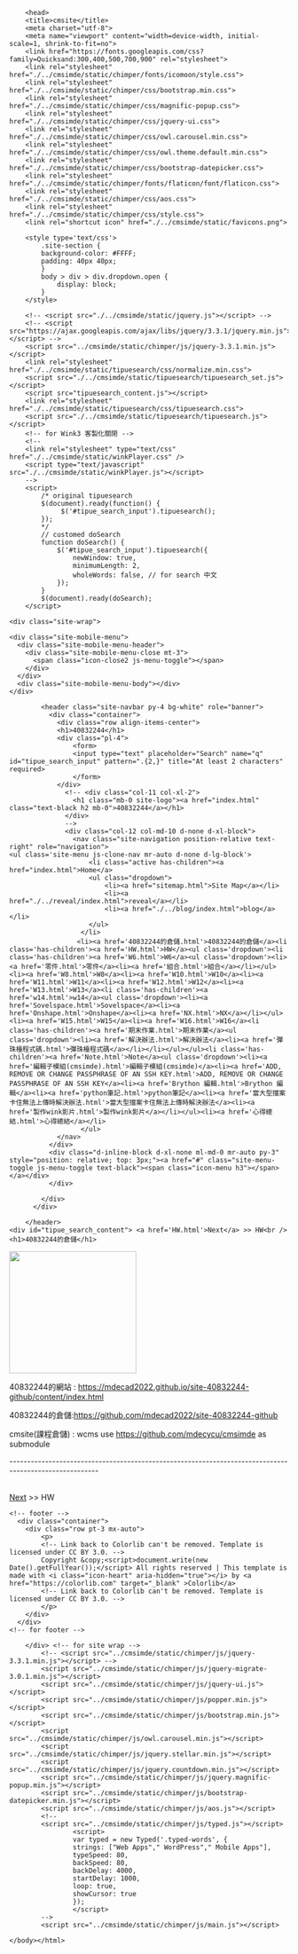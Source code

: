 
<!DOCTYPE html><html>
        <head>
        <title>cmsite</title>
        <meta charset="utf-8">
        <meta name="viewport" content="width=device-width, initial-scale=1, shrink-to-fit=no">
        <link href="https://fonts.googleapis.com/css?family=Quicksand:300,400,500,700,900" rel="stylesheet">
        <link rel="stylesheet" href="./../cmsimde/static/chimper/fonts/icomoon/style.css">
        <link rel="stylesheet" href="./../cmsimde/static/chimper/css/bootstrap.min.css">
        <link rel="stylesheet" href="./../cmsimde/static/chimper/css/magnific-popup.css">
        <link rel="stylesheet" href="./../cmsimde/static/chimper/css/jquery-ui.css">
        <link rel="stylesheet" href="./../cmsimde/static/chimper/css/owl.carousel.min.css">
        <link rel="stylesheet" href="./../cmsimde/static/chimper/css/owl.theme.default.min.css">
        <link rel="stylesheet" href="./../cmsimde/static/chimper/css/bootstrap-datepicker.css">
        <link rel="stylesheet" href="./../cmsimde/static/chimper/fonts/flaticon/font/flaticon.css">
        <link rel="stylesheet" href="./../cmsimde/static/chimper/css/aos.css">
        <link rel="stylesheet" href="./../cmsimde/static/chimper/css/style.css">
        <link rel="shortcut icon" href="./../cmsimde/static/favicons.png">
        
        <style type='text/css'>
            .site-section {
            background-color: #FFFF;
            padding: 40px 40px;
            }
            body > div > div.dropdown.open {
                display: block;
            }
        </style>
    
        <!-- <script src="./../cmsimde/static/jquery.js"></script> -->
        <!-- <script src="https://ajax.googleapis.com/ajax/libs/jquery/3.3.1/jquery.min.js"></script> -->
        <script src="../cmsimde/static/chimper/js/jquery-3.3.1.min.js"></script>
        <link rel="stylesheet" href="./../cmsimde/static/tipuesearch/css/normalize.min.css">
        <script src="./../cmsimde/static/tipuesearch/tipuesearch_set.js"></script>
        <script src="tipuesearch_content.js"></script>
        <link rel="stylesheet" href="./../cmsimde/static/tipuesearch/css/tipuesearch.css">
        <script src="./../cmsimde/static/tipuesearch/tipuesearch.js"></script>
        <!-- for Wink3 客製化關閉 -->
        <!--
        <link rel="stylesheet" type="text/css" href="./../cmsimde/static/winkPlayer.css" />
        <script type="text/javascript" src="./../cmsimde/static/winkPlayer.js"></script>
        -->
        <script>
            /* original tipuesearch
            $(document).ready(function() {
                 $('#tipue_search_input').tipuesearch();
            });
            */
            // customed doSearch
            function doSearch() {
                $('#tipue_search_input').tipuesearch({
                    newWindow: true, 
                    minimumLength: 2,
                    wholeWords: false, // for search 中文
                });
            }
            $(document).ready(doSearch);
        </script>
        
<script type="text/javascript" src="./../cmsimde/static/syntaxhighlighter/shCore.js"></script>
<script type="text/javascript" src="./../cmsimde/static/syntaxhighlighter/shBrushBash.js"></script>
<script type="text/javascript" src="./../cmsimde/static/syntaxhighlighter/shBrushDiff.js"></script>
<script type="text/javascript" src="./../cmsimde/static/syntaxhighlighter/shBrushJScript.js"></script>
<script type="text/javascript" src="./../cmsimde/static/syntaxhighlighter/shBrushJava.js"></script>
<script type="text/javascript" src="./../cmsimde/static/syntaxhighlighter/shBrushPython.js"></script>
<script type="text/javascript" src="./../cmsimde/static/syntaxhighlighter/shBrushSql.js"></script>
<script type="text/javascript" src="./../cmsimde/static/syntaxhighlighter/shBrushHaxe.js"></script>
<script type="text/javascript" src="./../cmsimde/static/syntaxhighlighter/shBrushXml.js"></script>
<script type="text/javascript" src="./../cmsimde/static/syntaxhighlighter/shBrushPhp.js"></script>
<script type="text/javascript" src="./../cmsimde/static/syntaxhighlighter/shBrushPowerShell.js"></script>
<script type="text/javascript" src="./../cmsimde/static/syntaxhighlighter/shBrushLua.js"></script>
<script type="text/javascript" src="./../cmsimde/static/syntaxhighlighter/shBrushCpp.js"></script>
<script type="text/javascript" src="./../cmsimde/static/syntaxhighlighter/shBrushCss.js"></script>
<script type="text/javascript" src="./../cmsimde/static/syntaxhighlighter/shBrushCSharp.js"></script>
<script type="text/javascript" src="./../cmsimde/static/syntaxhighlighter/shBrushDart.js"></script>
<script type="text/javascript" src="./../cmsimde/static/syntaxhighlighter/shBrushRust.js"></script>
<link type="text/css" rel="stylesheet" href="./../cmsimde/static/syntaxhighlighter/css/shCoreDefault.css"/>
<script type="text/javascript">SyntaxHighlighter.all();</script>
<!-- 暫時不用
<script src="./../cmsimde/static/fengari-web.js"></script>
<script type="text/javascript" src="./../cmsimde/static/Cango-13v08-min.js"></script>
<script type="text/javascript" src="./../cmsimde/static/CangoAxes-4v01-min.js"></script>
<script type="text/javascript" src="./../cmsimde/static/gearUtils-05.js"></script>
-->
<!-- for Brython 暫時不用
<script src="https://scrum-3.github.io/web/brython/brython.js"></script>
<script src="https://scrum-3.github.io/web/brython/brython_stdlib.js"></script>
-->
<style>
img.add_border {
    border: 3px solid blue;
}
</style>

</head>
<body>
<div class='container'><nav>
        
    <div class="site-wrap">

    <div class="site-mobile-menu">
      <div class="site-mobile-menu-header">
        <div class="site-mobile-menu-close mt-3">
          <span class="icon-close2 js-menu-toggle"></span>
        </div>
      </div>
      <div class="site-mobile-menu-body"></div>
    </div>
    
            <header class="site-navbar py-4 bg-white" role="banner">
              <div class="container">
                <div class="row align-items-center">
                <h1>40832244</h1>
                <div class="pl-4">
                    <form>
                    <input type="text" placeholder="Search" name="q" id="tipue_search_input" pattern=".{2,}" title="At least 2 characters" required>
                    </form>
                </div>
                  <!-- <div class="col-11 col-xl-2">
                    <h1 class="mb-0 site-logo"><a href="index.html" class="text-black h2 mb-0">40832244</a></h1> 
                  </div>
                  -->
                  <div class="col-12 col-md-10 d-none d-xl-block">
                    <nav class="site-navigation position-relative text-right" role="navigation">
    <ul class='site-menu js-clone-nav mr-auto d-none d-lg-block'>
                        <li class="active has-children"><a href="index.html">Home</a>
                        <ul class="dropdown">
                            <li><a href="sitemap.html">Site Map</a></li>
                            <li><a href="./../reveal/index.html">reveal</a></li>
                            <li><a href="./../blog/index.html">blog</a></li>
                        </ul>
                      </li>
                     <li><a href='40832244的倉儲.html'>40832244的倉儲</a><li class='has-children'><a href='HW.html'>HW</a><ul class='dropdown'><li class='has-children'><a href='W6.html'>W6</a><ul class='dropdown'><li><a href='零件.html'>零件</a><li><a href='組合.html'>組合</a></li></ul><li><a href='W8.html'>W8</a><li><a href='W10.html'>W10</a><li><a href='W11.html'>W11</a><li><a href='W12.html'>W12</a><li><a href='W13.html'>W13</a><li class='has-children'><a href='w14.html'>w14</a><ul class='dropdown'><li><a href='Sovelspace.html'>Sovelspace</a><li><a href='Onshape.html'>Onshape</a><li><a href='NX.html'>NX</a></li></ul><li><a href='W15.html'>W15</a><li><a href='W16.html'>W16</a><li class='has-children'><a href='期末作業.html'>期末作業</a><ul class='dropdown'><li><a href='解決辦法.html'>解決辦法</a><li><a href='彈珠檯程式碼.html'>彈珠檯程式碼</a></li></li></ul></ul><li class='has-children'><a href='Note.html'>Note</a><ul class='dropdown'><li><a href='編輯子模組(cmsimde).html'>編輯子模組(cmsimde)</a><li><a href='ADD, REMOVE OR CHANGE PASSPHRASE OF AN SSH KEY.html'>ADD, REMOVE OR CHANGE PASSPHRASE OF AN SSH KEY</a><li><a href='Brython 編輯.html'>Brython 編輯</a><li><a href='python筆記.html'>python筆記</a><li><a href='當大型擋案卡住無法上傳時解決辦法.html'>當大型擋案卡住無法上傳時解決辦法</a><li><a href='製作wink影片.html'>製作wink影片</a></li></ul><li><a href='心得總結.html'>心得總結</a></li>
                      </ul>
                </nav>
              </div>
              <div class="d-inline-block d-xl-none ml-md-0 mr-auto py-3" style="position: relative; top: 3px;"><a href="#" class="site-menu-toggle js-menu-toggle text-black"><span class="icon-menu h3"></span></a></div>
              </div>

            </div>
          </div>
          
        </header>
    <div id="tipue_search_content"> <a href='HW.html'>Next</a> >> HW<br /><h1>40832244的倉儲</h1>
<p></p>
<p></p>
<p><img alt="" height="220" src="./../images/貓貓.jpg" width="229"/></p>
<p></p>
<p>40832244的網站 : <a href="https://mdecad2022.github.io/site-40832244-github/content/index.html">https://mdecad2022.github.io/site-40832244-github/content/index.html</a></p>
<p>40832244的倉儲:<a href="https://github.com/mdecad2022/site-40832244-github">https://github.com/mdecad2022/site-40832244-github</a></p>
<p>cmsite(課程倉儲) : wcms use <a href="https://github.com/mdecycu/cmsimde">https://github.com/mdecycu/cmsimde</a> as submodule</p>
<p>-------------------------------------------------------------------------------------------------------</p>
<p></p>
<p></p>
<br /> <a href='HW.html'>Next</a> >> HW</div>
        
    <!-- footer -->
      <div class="container">
        <div class="row pt-3 mx-auto">
            <p>
            <!-- Link back to Colorlib can't be removed. Template is licensed under CC BY 3.0. -->
            Copyright &copy;<script>document.write(new Date().getFullYear());</script> All rights reserved | This template is made with <i class="icon-heart" aria-hidden="true"></i> by <a href="https://colorlib.com" target="_blank" >Colorlib</a>
            <!-- Link back to Colorlib can't be removed. Template is licensed under CC BY 3.0. -->
            </p>
        </div>
      </div>
    <!-- for footer -->
    
        </div> <!-- for site wrap -->
            <!-- <script src="../cmsimde/static/chimper/js/jquery-3.3.1.min.js"></script> -->
            <script src="../cmsimde/static/chimper/js/jquery-migrate-3.0.1.min.js"></script>
            <script src="../cmsimde/static/chimper/js/jquery-ui.js"></script>
            <script src="../cmsimde/static/chimper/js/popper.min.js"></script>
            <script src="../cmsimde/static/chimper/js/bootstrap.min.js"></script>
            <script src="../cmsimde/static/chimper/js/owl.carousel.min.js"></script>
            <script src="../cmsimde/static/chimper/js/jquery.stellar.min.js"></script>
            <script src="../cmsimde/static/chimper/js/jquery.countdown.min.js"></script>
            <script src="../cmsimde/static/chimper/js/jquery.magnific-popup.min.js"></script>
            <script src="../cmsimde/static/chimper/js/bootstrap-datepicker.min.js"></script>
            <script src="../cmsimde/static/chimper/js/aos.js"></script>
            <!--
            <script src="../cmsimde/static/chimper/js/typed.js"></script>
                    <script>
                    var typed = new Typed('.typed-words', {
                    strings: ["Web Apps"," WordPress"," Mobile Apps"],
                    typeSpeed: 80,
                    backSpeed: 80,
                    backDelay: 4000,
                    startDelay: 1000,
                    loop: true,
                    showCursor: true
                    });
                    </script>
            -->
            <script src="../cmsimde/static/chimper/js/main.js"></script>
        
<!-- 啟用 LaTeX equations 編輯 -->
  <!-- <script>
  MathJax = {
    tex: {inlineMath: [['$', '$'], ['\(', '\)']]}
  };
  </script>
  <script id="MathJax-script" async src="https://cdn.jsdelivr.net/npm/mathjax@3/es5/tex-chtml.js"></script>-->
    </body></html>
        
